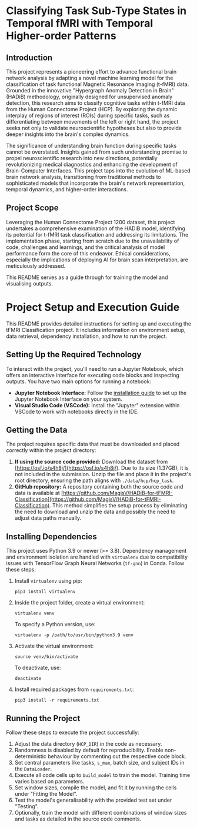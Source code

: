 # Classifying Task Sub-Type States in Temporal fMRI with Temporal Higher-order Patterns

## Introduction

This project represents a pioneering effort to advance functional brain network analysis by adapting a novel machine learning model for the classification of task functional Magnetic Resonance Imaging (t-fMRI) data. Grounded in the innovative "Hypergraph Anomaly Detection in Brain" (HADiB) methodology, originally designed for unsupervised anomaly detection, this research aims to classify cognitive tasks within t-fMRI data from the Human Connectome Project (HCP). By exploring the dynamic interplay of regions of interest (ROIs) during specific tasks, such as differentiating between movements of the left or right hand, the project seeks not only to validate neuroscientific hypotheses but also to provide deeper insights into the brain's complex dynamics.

The significance of understanding brain function during specific tasks cannot be overstated. Insights gained from such understanding promise to propel neuroscientific research into new directions, potentially revolutionizing medical diagnostics and enhancing the development of Brain-Computer Interfaces. This project taps into the evolution of ML-based brain network analysis, transitioning from traditional methods to sophisticated models that incorporate the brain's network representation, temporal dynamics, and higher-order interactions.

## Project Scope

Leveraging the Human Connectome Project 1200 dataset, this project undertakes a comprehensive examination of the HADiB model, identifying its potential for t-fMRI task classification and addressing its limitations. The implementation phase, starting from scratch due to the unavailability of code, challenges and learnings, and the critical analysis of model performance form the core of this endeavor. Ethical considerations, especially the implications of deploying AI for brain scan interpretation, are meticulously addressed.

This README serves as a guide through for training the model and visualising outputs.


# Project Setup and Execution Guide

This README provides detailed instructions for setting up and executing the tFMRI Classification project. It includes information on environment setup, data retrieval, dependency installation, and how to run the project.

## Setting Up the Required Technology

To interact with the project, you'll need to run a Jupyter Notebook, which offers an interactive interface for executing code blocks and inspecting outputs. You have two main options for running a notebook:

- **Jupyter Notebook Interface:** Follow the [installation guide](https://docs.jupyter.org/en/latest/install.html#install) to set up the Jupyter Notebook Interface on your system.
- **Visual Studio Code (VSCode):** Install the "Jupyter" extension within VSCode to work with notebooks directly in the IDE.

## Getting the Data

The project requires specific data that must be downloaded and placed correctly within the project directory:

1. **If using the source code provided:** Download the dataset from [https://osf.io/s4h8j/](https://osf.io/s4h8j/). Due to its size (1.37GB), it is not included in the submission. Unzip the file and place it in the project's root directory, ensuring the path aligns with `./data/hcp/hcp_task`.
2. **GitHub repository:** A repository containing both the source code and data is available at [https://github.com/MagisV/HADiB-for-tFMRI-Classification](https://github.com/MagisV/HADiB-for-tFMRI-Classification). This method simplifies the setup process by eliminating the need to download and unzip the data and possibly the need to adjust data paths manually.

## Installing Dependencies

This project uses Python 3.9 or newer (>= 3.8). Dependency management and environment isolation are handled with `virtualenv` due to compatibility issues with TensorFlow Graph Neural Networks (`tf-gnn`) in Conda. Follow these steps:

1. Install `virtualenv` using pip:
   ```
   pip3 install virtualenv
   ```
2. Inside the project folder, create a virtual environment:
   ```
   virtualenv venv
   ```
   To specify a Python version, use:
   ```
   virtualenv -p /path/to/usr/bin/python3.9 venv
   ```
3. Activate the virtual environment:
   ```
   source venv/bin/activate
   ```
   To deactivate, use:
   ```
   deactivate
   ```
4. Install required packages from `requirements.txt`:
   ```
   pip3 install -r requirements.txt
   ```

## Running the Project

Follow these steps to execute the project successfully:

1. Adjust the data directory (`HCP_DIR`) in the code as necessary.
2. Randomness is disabled by default for reproducibility. Enable non-deterministic behaviour by commenting out the respective code block.
3. Set central parameters like tasks, `s_max`, batch size, and subject IDs in the `DataLoader`.
4. Execute all code cells up to `build_model` to train the model. Training time varies based on parameters.
5. Set window sizes, compile the model, and fit it by running the cells under "Fitting the Model".
6. Test the model's generalisability with the provided test set under "Testing".
7. Optionally, train the model with different combinations of window sizes and tasks as detailed in the source code comments.